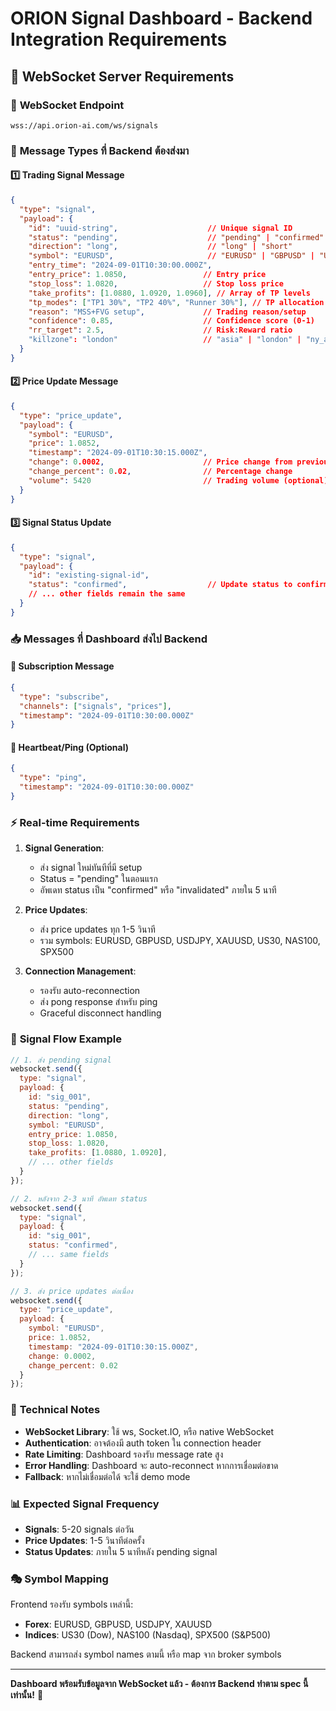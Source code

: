 # ORION Signal Dashboard - Backend Integration Requirements

## 📡 WebSocket Server Requirements

### 🎯 **WebSocket Endpoint**
```
wss://api.orion-ai.com/ws/signals
```

### 📨 **Message Types ที่ Backend ต้องส่งมา**

#### 1️⃣ **Trading Signal Message**
```json
{
  "type": "signal",
  "payload": {
    "id": "uuid-string",                    // Unique signal ID
    "status": "pending",                    // "pending" | "confirmed" | "invalidated"
    "direction": "long",                    // "long" | "short"
    "symbol": "EURUSD",                     // "EURUSD" | "GBPUSD" | "USDJPY" | "XAUUSD" | "US30" | "NAS100" | "SPX500"
    "entry_time": "2024-09-01T10:30:00.000Z",
    "entry_price": 1.0850,                 // Entry price
    "stop_loss": 1.0820,                   // Stop loss price
    "take_profits": [1.0880, 1.0920, 1.0960], // Array of TP levels
    "tp_modes": ["TP1 30%", "TP2 40%", "Runner 30%"], // TP allocation labels
    "reason": "MSS+FVG setup",             // Trading reason/setup
    "confidence": 0.85,                    // Confidence score (0-1)
    "rr_target": 2.5,                      // Risk:Reward ratio
    "killzone": "london"                   // "asia" | "london" | "ny_am" | "lunch" | "pm"
  }
}
```

#### 2️⃣ **Price Update Message**
```json
{
  "type": "price_update",
  "payload": {
    "symbol": "EURUSD",
    "price": 1.0852,
    "timestamp": "2024-09-01T10:30:15.000Z",
    "change": 0.0002,                      // Price change from previous
    "change_percent": 0.02,                // Percentage change
    "volume": 5420                         // Trading volume (optional)
  }
}
```

#### 3️⃣ **Signal Status Update**
```json
{
  "type": "signal",
  "payload": {
    "id": "existing-signal-id",
    "status": "confirmed",                  // Update status to confirmed/invalidated
    // ... other fields remain the same
  }
}
```

### 📥 **Messages ที่ Dashboard ส่งไป Backend**

#### 🔐 **Subscription Message**
```json
{
  "type": "subscribe",
  "channels": ["signals", "prices"],
  "timestamp": "2024-09-01T10:30:00.000Z"
}
```

#### 🔄 **Heartbeat/Ping (Optional)**
```json
{
  "type": "ping",
  "timestamp": "2024-09-01T10:30:00.000Z"
}
```

### ⚡ **Real-time Requirements**

1. **Signal Generation**:
   - ส่ง signal ใหม่ทันทีที่มี setup
   - Status = "pending" ในตอนแรก
   - อัพเดท status เป็น "confirmed" หรือ "invalidated" ภายใน 5 นาที

2. **Price Updates**:
   - ส่ง price updates ทุก 1-5 วินาที
   - รวม symbols: EURUSD, GBPUSD, USDJPY, XAUUSD, US30, NAS100, SPX500

3. **Connection Management**:
   - รองรับ auto-reconnection
   - ส่ง pong response สำหรับ ping
   - Graceful disconnect handling

### 🎯 **Signal Flow Example**

```javascript
// 1. ส่ง pending signal
websocket.send({
  type: "signal",
  payload: {
    id: "sig_001",
    status: "pending",
    direction: "long",
    symbol: "EURUSD",
    entry_price: 1.0850,
    stop_loss: 1.0820,
    take_profits: [1.0880, 1.0920],
    // ... other fields
  }
});

// 2. หลังจาก 2-3 นาที อัพเดท status
websocket.send({
  type: "signal",
  payload: {
    id: "sig_001",
    status: "confirmed",
    // ... same fields
  }
});

// 3. ส่ง price updates ต่อเนื่อง
websocket.send({
  type: "price_update",
  payload: {
    symbol: "EURUSD",
    price: 1.0852,
    timestamp: "2024-09-01T10:30:15.000Z",
    change: 0.0002,
    change_percent: 0.02
  }
});
```

### 🔧 **Technical Notes**

- **WebSocket Library**: ใช้ ws, Socket.IO, หรือ native WebSocket
- **Authentication**: อาจต้องมี auth token ใน connection header
- **Rate Limiting**: Dashboard รองรับ message rate สูง
- **Error Handling**: Dashboard จะ auto-reconnect หากการเชื่อมต่อขาด
- **Fallback**: หากไม่เชื่อมต่อได้ จะใช้ demo mode

### 📊 **Expected Signal Frequency**

- **Signals**: 5-20 signals ต่อวัน
- **Price Updates**: 1-5 วินาทีต่อครั้ง
- **Status Updates**: ภายใน 5 นาทีหลัง pending signal

### 🎭 **Symbol Mapping**

Frontend รองรับ symbols เหล่านี้:
- **Forex**: EURUSD, GBPUSD, USDJPY, XAUUSD
- **Indices**: US30 (Dow), NAS100 (Nasdaq), SPX500 (S&P500)

Backend สามารถส่ง symbol names ตามนี้ หรือ map จาก broker symbols

---

**Dashboard พร้อมรับข้อมูลจาก WebSocket แล้ว - ต้องการ Backend ทำตาม spec นี้เท่านั้น!** 🚀
